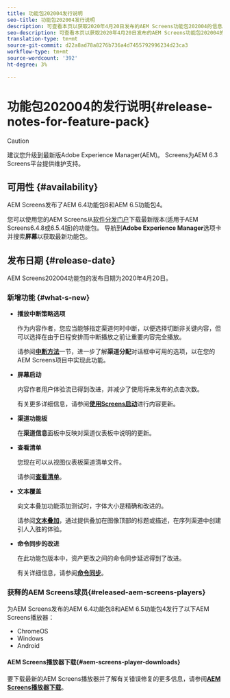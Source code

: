 ```yaml
---
title: 功能包202004发行说明
seo-title: 功能包202004发行说明
description: 可查看本页以获取2020年4月20日发布的AEM Screens功能包202004的信息。
seo-description: 可查看本页以获取2020年4月20日发布的AEM Screens功能包202004的信息。
translation-type: tm+mt
source-git-commit: d22a8ad78a8276b736a4d7455792996234d23ca3
workflow-type: tm+mt
source-wordcount: '392'
ht-degree: 3%

---
```



# 功能包202004的发行说明{#release-notes-for-feature-pack}

>[!CAUTION]
>
>建议您升级到最新版Adobe Experience Manager(AEM)。 Screens为AEM 6.3 Screens平台提供维护支持。

## 可用性 {#availability}

AEM Screens发布了AEM 6.4功能包8和AEM 6.5功能包4。

您可以使用您的AEM Screens从[软件分发门户](https://experience.adobe.com/#/downloads/content/software-distribution/en/aem.html)下载最新版本(适用于AEM Screens6.4.8或6.5.4版)的功能包。 导航到&#x200B;**Adobe Experience Manager**&#x200B;选项卡并搜索&#x200B;**屏幕**&#x200B;以获取最新功能包。

## 发布日期 {#release-date}

AEM Screens202004功能包的发布日期为2020年4月20日。

### 新增功能 {#what-s-new}

* **播放中断策略选项**

   作为内容作者，您应当能够指定渠道何时中断，以便选择切断非关键内容，但可以选择在由于日程安排而中断播放之前让重要内容完全播放。

   请参阅&#x200B;**[中断方法](/help/user-guide/channel-assignment.md#interruption-method-channel)**&#x200B;一节，进一步了解&#x200B;**渠道分配**&#x200B;对话框中可用的选项，以在您的AEM Screens项目中实现此功能。

* **屏幕启动**

   内容作者用户体验流已得到改进，并减少了使用将来发布的点击次数。

   有关更多详细信息，请参阅&#x200B;**[使用Screens启动](launches.md)**&#x200B;进行内容更新。

* **渠道功能板**

   在&#x200B;**渠道信息**&#x200B;面板中反映对渠道仪表板中说明的更新。


* **查看清单**

   您现在可以从视图仪表板渠道清单文件。

   请参阅&#x200B;**[查看清单](/help/user-guide/managing-channels.md#view-manifest)**。

* **文本覆盖**

   向文本叠加功能添加测试时，字体大小是精确和改进的。

   请参阅&#x200B;**[文本叠加](text-overlay.md)**，通过提供叠加在图像顶部的标题或描述，在序列渠道中创建引人入胜的体验。

* **命令同步的改进**

   在此功能包版本中，资产更改之间的命令同步延迟得到了改进。

   有关详细信息，请参阅&#x200B;**[命令同步](using-command-sync.md)**。

### 获释的AEM Screens球员{#released-aem-screens-players}

为AEM Screens发布的AEM 6.4功能包8和AEM 6.5功能包4发行了以下AEM Screens播放器：

* ChromeOS
* Windows
* Android

#### AEM Screens播放器下载{#aem-screens-player-downloads}

要下载最新的AEM Screens播放器并了解有关错误修复的更多信息，请参阅&#x200B;**[AEM Screens播放器下载](https://download.macromedia.com/screens/)**。
